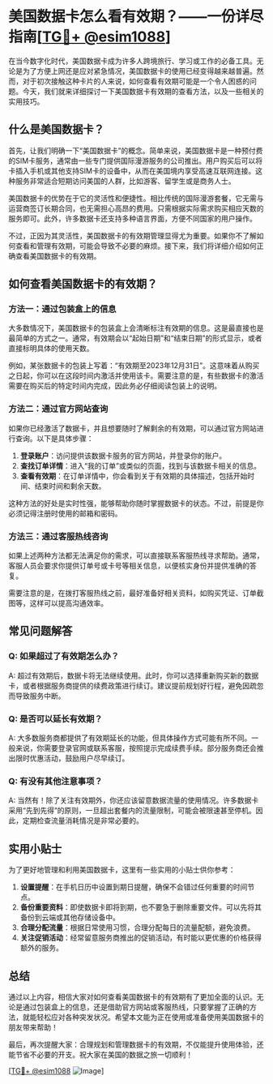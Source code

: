 # 美国数据卡怎么看有效期？——一份详尽指南[[TG💪+ @esim1088](https://t.me/s/esim1088)]

在当今数字化时代，美国数据卡成为许多人跨境旅行、学习或工作的必备工具。无论是为了方便上网还是应对紧急情况，美国数据卡的使用已经变得越来越普遍。然而，对于初次接触这种卡片的人来说，如何查看有效期可能是一个令人困惑的问题。今天，我们就来详细探讨一下美国数据卡有效期的查看方法，以及一些相关的实用技巧。

## 什么是美国数据卡？

首先，让我们明确一下“美国数据卡”的概念。简单来说，美国数据卡是一种预付费的SIM卡服务，通常由一些专门提供国际漫游服务的公司推出。用户购买后可以将卡插入手机或其他支持SIM卡的设备中，从而在美国境内享受高速互联网连接。这种服务非常适合短期访问美国的人群，比如游客、留学生或是商务人士。

美国数据卡的优势在于它的灵活性和便捷性。相比传统的国际漫游套餐，它无需与运营商签订长期合同，也无需担心高昂的费用。只需根据实际需求购买相应天数的服务即可。此外，许多数据卡还支持多种语言界面，方便不同国家的用户操作。

不过，正因为其灵活性，美国数据卡的有效期管理显得尤为重要。如果你不了解如何查看和管理有效期，可能会导致不必要的麻烦。接下来，我们将详细介绍如何正确查看美国数据卡的有效期。

## 如何查看美国数据卡的有效期？

### 方法一：通过包装盒上的信息

大多数情况下，美国数据卡的包装盒上会清晰标注有效期的信息。这是最直接也是最简单的方式之一。通常，有效期会以“起始日期”和“结束日期”的形式显示，或者直接标明具体的使用天数。

例如，某张数据卡的包装上写着：“有效期至2023年12月31日”。这意味着从购买之日起，你可以在这段时间内激活并使用该卡。需要注意的是，有些数据卡的激活需要在购买后的特定时间内完成，因此务必仔细阅读包装上的说明。

### 方法二：通过官方网站查询

如果你已经激活了数据卡，并且想要随时了解剩余的有效期，可以通过官方网站进行查询。以下是具体步骤：

1. **登录账户**：访问提供该数据卡服务的官方网站，并登录你的账户。
2. **查找订单详情**：进入“我的订单”或类似的页面，找到与该数据卡相关的信息。
3. **查看有效期**：在订单详情中，你会看到关于有效期的具体描述，包括开始时间、结束时间和剩余天数。

这种方法的好处是实时性强，能够帮助你随时掌握数据卡的状态。不过，前提是你必须记得注册时使用的邮箱和密码。

### 方法三：通过客服热线咨询

如果上述两种方法都无法满足你的需求，可以直接联系客服热线寻求帮助。通常，客服人员会要求你提供订单号或卡号等相关信息，以便核实身份并提供准确的答复。

需要注意的是，在拨打客服热线之前，最好准备好相关资料，如购买凭证、订单截图等，这样可以提高沟通效率。

## 常见问题解答

### Q: 如果超过了有效期怎么办？

A: 超过有效期后，数据卡将无法继续使用。此时，你可以选择重新购买新的数据卡，或者根据服务商提供的续费政策进行续订。建议提前规划好行程，避免因疏忽而导致服务中断。

### Q: 是否可以延长有效期？

A: 大多数服务商都提供了有效期延长的功能，但具体操作方式可能有所不同。一般来说，你需要登录官网或联系客服，按照提示完成续费手续。部分服务商还会推出限时优惠活动，鼓励用户尽早续订。

### Q: 有没有其他注意事项？

A: 当然有！除了关注有效期外，你还应该留意数据流量的使用情况。许多数据卡采用“先到先得”的原则，一旦超出套餐内的流量限制，可能会被限速甚至停机。因此，定期检查流量消耗情况是非常必要的。

## 实用小贴士

为了更好地管理和利用美国数据卡，这里有一些实用的小贴士供你参考：

1. **设置提醒**：在手机日历中设置到期日提醒，确保不会错过任何重要的时间节点。
2. **备份重要资料**：即使数据卡即将到期，也不要急于删除重要文件。可以先将其备份到云端或其他存储设备中。
3. **合理分配流量**：根据日常使用习惯，合理分配每日的流量配额，避免浪费。
4. **关注促销活动**：经常留意服务商推出的促销活动，有时能以更优惠的价格获得额外的服务。

## 总结

通过以上内容，相信大家对如何查看美国数据卡的有效期有了更加全面的认识。无论是通过包装盒上的信息，还是借助官方网站或客服热线，只要掌握了正确的方法，就能轻松应对各种突发状况。希望本文能为正在使用或准备使用美国数据卡的朋友带来帮助！

最后，再次提醒大家：合理规划和管理数据卡的有效期，不仅能提升使用体验，还能节省不必要的开支。祝大家在美国的数据之旅一切顺利！

[[TG💪+ @esim1088](https://t.me/s/esim1088) ![Image](https://i.postimg.cc/4NQfJmqS/Snipaste-2025-05-13-00-14-12.png)]